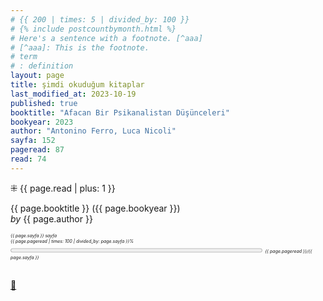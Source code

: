 ```yaml
---
# {{ 200 | times: 5 | divided_by: 100 }}
# {% include postcountbymonth.html %}
# Here's a sentence with a footnote. [^aaa]
# [^aaa]: This is the footnote.
# term
# : definition
layout: page
title: şimdi okuduğum kitaplar
last_modified_at: 2023-10-19
published: true
booktitle: "Afacan Bir Psikanalistan Düşünceleri"
bookyear: 2023
author: "Antonino Ferro, Luca Nicoli"
sayfa: 152
pageread: 87
read: 74
---
```


⁜ {{ page.read | plus: 1 }}

{{ page.booktitle }} ({{ page.bookyear }})  
_by_ {{ page.author }}

<div style="font-size: 50%; font-style: italic;">
  {{ page.sayfa }} sayfa
 </div>

<div style="font-size: 50%; font-style: italic;" title="reading challenge 2023"> 
  {{ page.pageread | times: 100 | divided_by: page.sayfa }}%
</div>

<div>
  <progress title="{{ page.pageread }}/{{ page.sayfa }}" value="{{ page.pageread }}" max="{{ page.sayfa }}" style="width: 80%;"></progress>
  <span style="font-size: 50%; font-style: italic;" title="reading challenge 2023"> 
    {{ page.pageread }}/{{ page.sayfa }}
  </span>
</div>
<div style="clear: both"></div>
<br />
  
[🍃](https://www.nonfictionbooks.xyz/now.html "şimdi okuduğum kitaplar")
